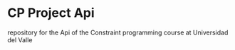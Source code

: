 # CP Project Api
repository for the Api of the Constraint programming course at Universidad del Valle
